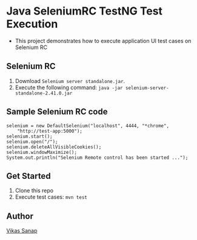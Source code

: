 # Java SeleniumRC TestNG Test Execution
- This project demonstrates how to execute application UI test cases on Selenium RC

## Selenium RC
1. Download `Selenium server standalone.jar`.
2. Execute the following command: `java -jar selenium-server-standalone-2.41.0.jar`

## Sample Selenium RC code
```
selenium = new DefaultSelenium("localhost", 4444, "*chrome",
    "http://test-app:5000");
selenium.start();
selenium.open("/");
selenium.deleteAllVisibleCookies();
selenium.windowMaximize();
System.out.println("Selenium Remote control has been started ...");
```
## Get Started
1. Clone this repo
2. Execute test cases: `mvn test`

## Author
[Vikas Sanap](https://www.linkedin.com/in/vikassanap/)
